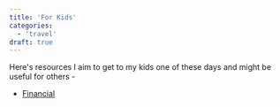 ```yaml
---
title: 'For Kids'
categories:
  - 'travel'
draft: true
---
```


Here's resources I aim to get to my kids one of these days and might be useful for others -

- [Financial](https://www.financialsamurai.com/how-to-become-a-better-good-enough-investor/)
